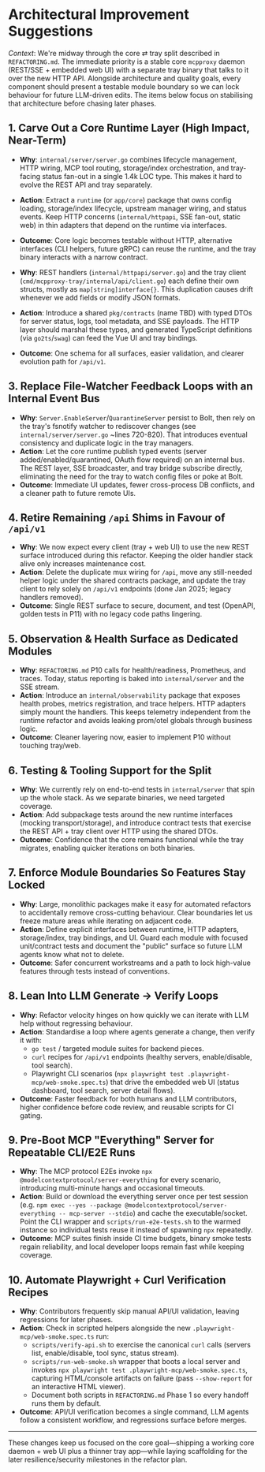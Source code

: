# Architectural Improvement Suggestions

_Context_: We're midway through the core ⇄ tray split described in `REFACTORING.md`. The immediate priority is a stable core `mcpproxy` daemon (REST/SSE + embedded web UI) with a separate tray binary that talks to it over the new HTTP API. Alongside architecture and quality goals, every component should present a testable module boundary so we can lock behaviour for future LLM-driven edits. The items below focus on stabilising that architecture before chasing later phases.

## 1. Carve Out a Core Runtime Layer (High Impact, Near-Term)
- **Why**: `internal/server/server.go` combines lifecycle management, HTTP wiring, MCP tool routing, storage/index orchestration, and tray-facing status fan-out in a single 1.4k LOC type. This makes it hard to evolve the REST API and tray separately.
- **Action**: Extract a `runtime` (or `app/core`) package that owns config loading, storage/index lifecycle, upstream manager wiring, and status events. Keep HTTP concerns (`internal/httpapi`, SSE fan-out, static web) in thin adapters that depend on the runtime via interfaces.
- **Outcome**: Core logic becomes testable without HTTP, alternative interfaces (CLI helpers, future gRPC) can reuse the runtime, and the tray binary interacts with a narrow contract.

- **Why**: REST handlers (`internal/httpapi/server.go`) and the tray client (`cmd/mcpproxy-tray/internal/api/client.go`) each define their own structs, mostly as `map[string]interface{}`. This duplication causes drift whenever we add fields or modify JSON formats.
- **Action**: Introduce a shared `pkg/contracts` (name TBD) with typed DTOs for server status, logs, tool metadata, and SSE payloads. The HTTP layer should marshal these types, and generated TypeScript definitions (via `go2ts`/`swag`) can feed the Vue UI and tray bindings.
- **Outcome**: One schema for all surfaces, easier validation, and clearer evolution path for `/api/v1`.

## 3. Replace File-Watcher Feedback Loops with an Internal Event Bus
- **Why**: `Server.EnableServer`/`QuarantineServer` persist to Bolt, then rely on the tray's fsnotify watcher to rediscover changes (see `internal/server/server.go` ~lines 720-820). That introduces eventual consistency and duplicate logic in the tray managers.
- **Action**: Let the core runtime publish typed events (server added/enabled/quarantined, OAuth flow required) on an internal bus. The REST layer, SSE broadcaster, and tray bridge subscribe directly, eliminating the need for the tray to watch config files or poke at Bolt.
- **Outcome**: Immediate UI updates, fewer cross-process DB conflicts, and a cleaner path to future remote UIs.

## 4. Retire Remaining `/api` Shims in Favour of `/api/v1`
- **Why**: We now expect every client (tray + web UI) to use the new REST surface introduced during this refactor. Keeping the older handler stack alive only increases maintenance cost.
- **Action**: Delete the duplicate mux wiring for `/api`, move any still-needed helper logic under the shared contracts package, and update the tray client to rely solely on `/api/v1` endpoints (done Jan 2025; legacy handlers removed).
- **Outcome**: Single REST surface to secure, document, and test (OpenAPI, golden tests in P11) with no legacy code paths lingering.

## 5. Observation & Health Surface as Dedicated Modules
- **Why**: `REFACTORING.md` P10 calls for health/readiness, Prometheus, and traces. Today, status reporting is baked into `internal/server` and the SSE stream.
- **Action**: Introduce an `internal/observability` package that exposes health probes, metrics registration, and trace helpers. HTTP adapters simply mount the handlers. This keeps telemetry independent from the runtime refactor and avoids leaking prom/otel globals through business logic.
- **Outcome**: Cleaner layering now, easier to implement P10 without touching tray/web.

## 6. Testing & Tooling Support for the Split
- **Why**: We currently rely on end-to-end tests in `internal/server` that spin up the whole stack. As we separate binaries, we need targeted coverage.
- **Action**: Add subpackage tests around the new runtime interfaces (mocking transport/storage), and introduce contract tests that exercise the REST API + tray client over HTTP using the shared DTOs.
- **Outcome**: Confidence that the core remains functional while the tray migrates, enabling quicker iterations on both binaries.

## 7. Enforce Module Boundaries So Features Stay Locked
- **Why**: Large, monolithic packages make it easy for automated refactors to accidentally remove cross-cutting behaviour. Clear boundaries let us freeze mature areas while iterating on adjacent code.
- **Action**: Define explicit interfaces between runtime, HTTP adapters, storage/index, tray bindings, and UI. Guard each module with focused unit/contract tests and document the "public" surface so future LLM agents know what not to delete.
- **Outcome**: Safer concurrent workstreams and a path to lock high-value features through tests instead of conventions.

## 8. Lean Into LLM Generate → Verify Loops
- **Why**: Refactor velocity hinges on how quickly we can iterate with LLM help without regressing behaviour.
- **Action**: Standardise a loop where agents generate a change, then verify it with:
  - `go test` / targeted module suites for backend pieces.
  - `curl` recipes for `/api/v1` endpoints (healthy servers, enable/disable, tool search).
  - Playwright CLI scenarios (`npx playwright test .playwright-mcp/web-smoke.spec.ts`) that drive the embedded web UI (status dashboard, tool search, server detail flows).
- **Outcome**: Faster feedback for both humans and LLM contributors, higher confidence before code review, and reusable scripts for CI gating.

## 9. Pre-Boot MCP "Everything" Server for Repeatable CLI/E2E Runs
- **Why**: The MCP protocol E2Es invoke `npx @modelcontextprotocol/server-everything` for every scenario, introducing multi-minute hangs and occasional timeouts.
- **Action**: Build or download the everything server once per test session (e.g. `npm exec --yes --package @modelcontextprotocol/server-everything -- mcp-server --stdio`) and cache the executable/socket. Point the CLI wrapper and `scripts/run-e2e-tests.sh` to the warmed instance so individual tests reuse it instead of spawning `npx` repeatedly.
- **Outcome**: MCP suites finish inside CI time budgets, binary smoke tests regain reliability, and local developer loops remain fast while keeping coverage.

## 10. Automate Playwright + Curl Verification Recipes
- **Why**: Contributors frequently skip manual API/UI validation, leaving regressions for later phases.
- **Action**: Check in scripted helpers alongside the new `.playwright-mcp/web-smoke.spec.ts` run:
  - `scripts/verify-api.sh` to exercise the canonical `curl` calls (servers list, enable/disable, tool sync, status stream).
  - `scripts/run-web-smoke.sh` wrapper that boots a local server and invokes `npx playwright test .playwright-mcp/web-smoke.spec.ts`, capturing HTML/console artifacts on failure (pass `--show-report` for an interactive HTML viewer).
  - Document both scripts in `REFACTORING.md` Phase 1 so every handoff runs them by default.
- **Outcome**: API/UI verification becomes a single command, LLM agents follow a consistent workflow, and regressions surface before merges.

---

These changes keep us focused on the core goal—shipping a working core daemon + web UI plus a thinner tray app—while laying scaffolding for the later resilience/security milestones in the refactor plan.
